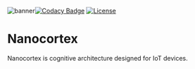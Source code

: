 ![banner](https://raw.githubusercontent.com/teixeirazeus/Nanocortex/main/readme_assets/banner.png)[![Codacy Badge](https://app.codacy.com/project/badge/Grade/d4c5c4fa0b87489eaaa8b5b8b127c668)](https://app.codacy.com/gh/teixeirazeus/Nanocortex/dashboard?utm_source=gh&utm_medium=referral&utm_content=&utm_campaign=Badge_grade)
[![License](https://raw.githubusercontent.com/teixeirazeus/Nanocortex/main/readme_assets/mit.svg)](http://opensource.org/licenses/MIT)
# Nanocortex
Nanocortex is cognitive architecture designed for IoT devices.
